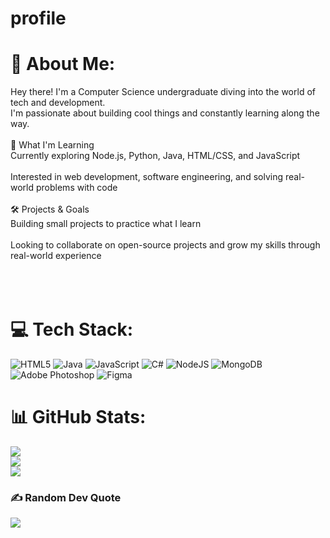 # profile
# 💫 About Me:
Hey there! I'm a  Computer Science undergraduate diving into the world of tech and development. <br>I'm passionate about building cool things and constantly learning along the way.<br><br>🧠 What I'm Learning<br>Currently exploring Node.js, Python, Java, HTML/CSS, and JavaScript<br><br>Interested in web development, software engineering, and solving real-world problems with code<br><br>🛠️ Projects & Goals<br>Building small projects to practice what I learn<br><br>Looking to collaborate on open-source projects and grow my skills through real-world experience<br><br><br><br>


# 💻 Tech Stack:
![HTML5](https://img.shields.io/badge/html5-%23E34F26.svg?style=for-the-badge&logo=html5&logoColor=white) ![Java](https://img.shields.io/badge/java-%23ED8B00.svg?style=for-the-badge&logo=openjdk&logoColor=white) ![JavaScript](https://img.shields.io/badge/javascript-%23323330.svg?style=for-the-badge&logo=javascript&logoColor=%23F7DF1E) ![C#](https://img.shields.io/badge/c%23-%23239120.svg?style=for-the-badge&logo=csharp&logoColor=white) ![NodeJS](https://img.shields.io/badge/node.js-6DA55F?style=for-the-badge&logo=node.js&logoColor=white) ![MongoDB](https://img.shields.io/badge/MongoDB-%234ea94b.svg?style=for-the-badge&logo=mongodb&logoColor=white) ![Adobe Photoshop](https://img.shields.io/badge/adobe%20photoshop-%2331A8FF.svg?style=for-the-badge&logo=adobe%20photoshop&logoColor=white) ![Figma](https://img.shields.io/badge/figma-%23F24E1E.svg?style=for-the-badge&logo=figma&logoColor=white)
# 📊 GitHub Stats:
![](https://github-readme-stats.vercel.app/api?username=diara12&theme=dark&hide_border=false&include_all_commits=false&count_private=false)<br/>
![](https://nirzak-streak-stats.vercel.app/?user=diara12&theme=dark&hide_border=false)<br/>
![](https://github-readme-stats.vercel.app/api/top-langs/?username=diara12&theme=dark&hide_border=false&include_all_commits=false&count_private=false&layout=compact)

### ✍️ Random Dev Quote
![](https://quotes-github-readme.vercel.app/api?type=horizontal&theme=radical)

<!-- Proudly created with GPRM ( https://gprm.itsvg.in ) -->
